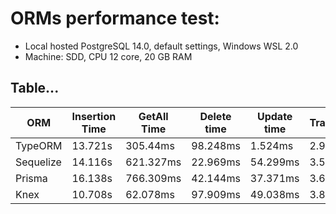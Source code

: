 # ORMs performance test:


- Local hosted PostgreSQL 14.0, default settings, Windows WSL 2.0
- Machine: SDD, CPU 12 core, 20 GB RAM
## Table... 
| ORM  | Insertion Time | GetAll Time | Delete time | Update time | Transaction | Query |
| ------------- | ------------- | ------------- | ------------- | ------------- | ------------- | ------------- |
| TypeORM  | 13.721s | 305.44ms | 98.248ms | 1.524ms | 2.939s | 505.046ms |
| Sequelize| 14.116s | 621.327ms | 22.969ms | 54.299ms | 3.592s | 4.784s |
| Prisma | 16.138s | 766.309ms | 42.144ms | 37.371ms | 3.616s | 1.634s |
| Knex | 10.708s | 62.078ms | 97.909ms | 49.038ms | 3.858s | 451.569ms |


